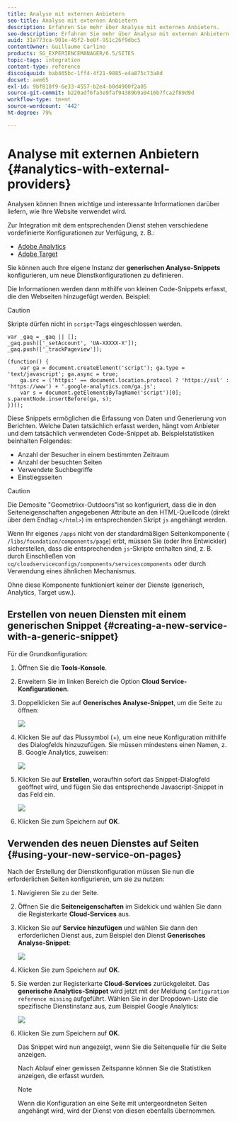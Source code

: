 ```yaml
---
title: Analyse mit externen Anbietern
seo-title: Analyse mit externen Anbietern
description: Erfahren Sie mehr über Analyse mit externen Anbietern.
seo-description: Erfahren Sie mehr über Analyse mit externen Anbietern.
uuid: 31a773ca-901e-45f2-be8f-951c26f9dbc5
contentOwner: Guillaume Carlino
products: SG_EXPERIENCEMANAGER/6.5/SITES
topic-tags: integration
content-type: reference
discoiquuid: bab465bc-1ff4-4f21-9885-e4a875c73a8d
docset: aem65
exl-id: 9bf818f9-6e33-4557-b2e4-b0d4900f2a05
source-git-commit: b220adf6fa3e9faf94389b9a9416b7fca2f89d9d
workflow-type: tm+mt
source-wordcount: '442'
ht-degree: 79%

---
```


# Analyse mit externen Anbietern  {#analytics-with-external-providers}

Analysen können Ihnen wichtige und interessante Informationen darüber liefern, wie Ihre Website verwendet wird.

Zur Integration mit dem entsprechenden Dienst stehen verschiedene vordefinierte Konfigurationen zur Verfügung, z. B.:

* [Adobe Analytics](/help/sites-administering/adobeanalytics.md)
* [Adobe Target](/help/sites-administering/target.md)

Sie können auch Ihre eigene Instanz der **generischen Analyse-Snippets** konfigurieren, um neue Dienstkonfigurationen zu definieren.

Die Informationen werden dann mithilfe von kleinen Code-Snippets erfasst, die den Webseiten hinzugefügt werden. Beispiel:

>[!CAUTION]
>
>Skripte dürfen nicht in `script`-Tags eingeschlossen werden.

```
var _gaq = _gaq || [];
_gaq.push(['_setAccount', 'UA-XXXXX-X']);
_gaq.push(['_trackPageview']);

(function() {
    var ga = document.createElement('script'); ga.type = 'text/javascript'; ga.async = true;
    ga.src = ('https:' == document.location.protocol ? 'https://ssl' : 'https://www') + '.google-analytics.com/ga.js';
    var s = document.getElementsByTagName('script')[0]; s.parentNode.insertBefore(ga, s);
})();
```

Diese Snippets ermöglichen die Erfassung von Daten und Generierung von Berichten. Welche Daten tatsächlich erfasst werden, hängt vom Anbieter und dem tatsächlich verwendeten Code-Snippet ab. Beispielstatistiken beinhalten Folgendes:

* Anzahl der Besucher in einem bestimmten Zeitraum
* Anzahl der besuchten Seiten
* Verwendete Suchbegriffe
* Einstiegsseiten

>[!CAUTION]
>
>Die Demosite &quot;Geometrixx-Outdoors&quot;ist so konfiguriert, dass die in den Seiteneigenschaften angegebenen Attribute an den HTML-Quellcode (direkt über dem Endtag `</html>`) im entsprechenden Skript `js` angehängt werden.
>
>Wenn Ihr eigenes `/apps` nicht von der standardmäßigen Seitenkomponente ( `/libs/foundation/components/page`) erbt, müssen Sie (oder Ihre Entwickler) sicherstellen, dass die entsprechenden `js`-Skripte enthalten sind, z. B. durch Einschließen von `cq/cloudserviceconfigs/components/servicescomponents` oder durch Verwendung eines ähnlichen Mechanismus.
>
>Ohne diese Komponente funktioniert keiner der Dienste (generisch, Analytics, Target usw.).

## Erstellen von neuen Diensten mit einem generischen Snippet {#creating-a-new-service-with-a-generic-snippet}

Für die Grundkonfiguration:

1. Öffnen Sie die **Tools-Konsole**.
1. Erweitern Sie im linken Bereich die Option **Cloud Service-Konfigurationen**.
1. Doppelklicken Sie auf **Generisches Analyse-Snippet**, um die Seite zu öffnen:

   ![](assets/analytics_genericoverview.png)

1. Klicken Sie auf das Plussymbol (+), um eine neue Konfiguration mithilfe des Dialogfelds hinzuzufügen. Sie müssen mindestens einen Namen, z. B. Google Analytics, zuweisen:

   ![](assets/analytics_addconfig.png)

1. Klicken Sie auf **Erstellen**, woraufhin sofort das Snippet-Dialogfeld geöffnet wird, und fügen Sie das entsprechende Javascript-Snippet in das Feld ein.

   ![](assets/analytics_snippet.png)

1. Klicken Sie zum Speichern auf **OK**.

## Verwenden des neuen Dienstes auf Seiten {#using-your-new-service-on-pages}

Nach der Erstellung der Dienstkonfiguration müssen Sie nun die erforderlichen Seiten konfigurieren, um sie zu nutzen:

1. Navigieren Sie zu der Seite.
1. Öffnen Sie die **Seiteneigenschaften** im Sidekick und wählen Sie dann die Registerkarte **Cloud-Services** aus.
1. Klicken Sie auf **Service hinzufügen** und wählen Sie dann den erforderlichen Dienst aus, zum Beispiel den Dienst **Generisches Analyse-Snippet**:

   ![](assets/analytics_selectservice.png)

1. Klicken Sie zum Speichern auf **OK**.
1. Sie werden zur Registerkarte **Cloud-Services** zurückgeleitet. Das **generische Analytics-Snippet** wird jetzt mit der Meldung `Configuration reference missing` aufgeführt. Wählen Sie in der Dropdown-Liste die spezifische Dienstinstanz aus, zum Beispiel Google Analytics:

   ![](assets/analytics_selectspecificservice.png)

1. Klicken Sie zum Speichern auf **OK**.

   Das Snippet wird nun angezeigt, wenn Sie die Seitenquelle für die Seite anzeigen.

   Nach Ablauf einer gewissen Zeitspanne können Sie die Statistiken anzeigen, die erfasst wurden.

   >[!NOTE]
   >
   >Wenn die Konfiguration an eine Seite mit untergeordneten Seiten angehängt wird, wird der Dienst von diesen ebenfalls übernommen.
